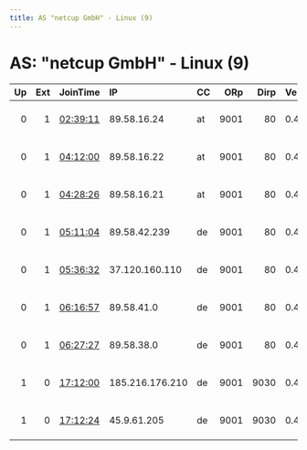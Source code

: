 ```yaml
---
title: AS "netcup GmbH" - Linux (9)
---
```


# AS: "netcup GmbH" - Linux (9)

|   Up |   Ext | JoinTime                                                                                              | IP              | CC   |   ORp |   Dirp | Version   | Contact                  | Nickname   |   eFamMembers |
|-----:|------:|:------------------------------------------------------------------------------------------------------|:----------------|:-----|------:|-------:|:----------|:-------------------------|:-----------|--------------:|
|    0 |     1 | [02:39:11](https://nusenu.github.io/OrNetStats/w/relay/8B3A934389BB09F4D8E7BE91A04BB8274D6B724F.html) | 89.58.16.24     | at   |  9001 |     80 | 0.4.5.10  | abuse at linkspartei dot | lokit09    |             1 |
|    0 |     1 | [04:12:00](https://nusenu.github.io/OrNetStats/w/relay/F39F94E788B528F107DA23B7B28F9B7B18EA3BC6.html) | 89.58.16.22     | at   |  9001 |     80 | 0.4.5.10  | abuse at linkspartei dot | lokit07    |             1 |
|    0 |     1 | [04:28:26](https://nusenu.github.io/OrNetStats/w/relay/A46D8AB8CDEE5ABC6E2157C037A485E2B92EDA67.html) | 89.58.16.21     | at   |  9001 |     80 | 0.4.5.10  | abuse at linkspartei dot | lokit06    |             1 |
|    0 |     1 | [05:11:04](https://nusenu.github.io/OrNetStats/w/relay/2B5EFA3B8BE687D48540E355771614F21B27A323.html) | 89.58.42.239    | de   |  9001 |     80 | 0.4.5.10  | abuse at linkspartei dot | lokit05    |             1 |
|    0 |     1 | [05:36:32](https://nusenu.github.io/OrNetStats/w/relay/8F060C4801C6E119DB18775B9D02917CD0EC4A6C.html) | 37.120.160.110  | de   |  9001 |     80 | 0.4.5.10  | abuse at linkspartei dot | lokit04    |             1 |
|    0 |     1 | [06:16:57](https://nusenu.github.io/OrNetStats/w/relay/BA5311FDB94B0831EC7A161E1960D9D6F13A6AF3.html) | 89.58.41.0      | de   |  9001 |     80 | 0.4.5.10  | abuse at linkspartei dot | lokit02    |             1 |
|    0 |     1 | [06:27:27](https://nusenu.github.io/OrNetStats/w/relay/17ABBC65F2C9F8EF7C2EBD30CABDE3B603E6720D.html) | 89.58.38.0      | de   |  9001 |     80 | 0.4.5.10  | abuse at linkspartei dot | lokit01    |             1 |
|    1 |     0 | [17:12:00](https://nusenu.github.io/OrNetStats/w/relay/012819D772FFAC39DD36BBF349C4F1B459BB6B3E.html) | 185.216.176.210 | de   |  9001 |   9030 | 0.4.5.10  | webmaster U0040 brandur  | brandur1   |             1 |
|    1 |     0 | [17:12:24](https://nusenu.github.io/OrNetStats/w/relay/12A2457718D441252393BE69E712110D7C51BD2C.html) | 45.9.61.205     | de   |  9001 |   9030 | 0.4.5.10  | webmaster U0040 brandur  | brandur0   |             1 |
